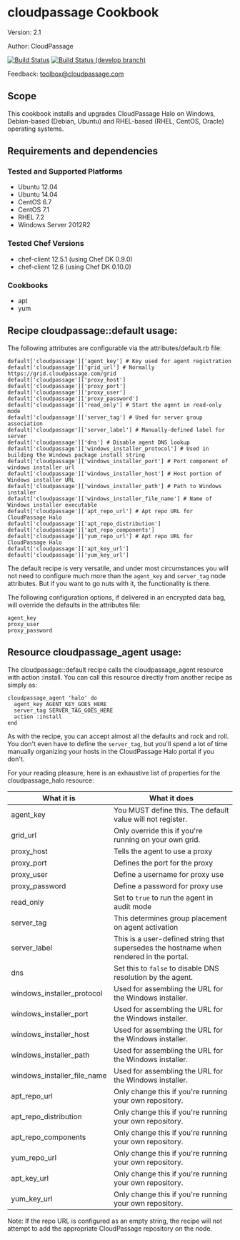 # cloudpassage Cookbook

Version: 2.1

Author: CloudPassage

[![Build Status](https://travis-ci.org/cloudpassage/cloudpassage-chef-cookbook.svg?branch=master)](https://travis-ci.org/cloudpassage/cloudpassage-chef-cookbook)
[![Build Status (develop branch)](https://travis-ci.org/cloudpassage/cloudpassage-chef-cookbook.svg?branch=develop)](https://travis-ci.org/cloudpassage/cloudpassage-chef-cookbook)

Feedback: toolbox@cloudpassage.com

## Scope

This cookbook installs and upgrades CloudPassage Halo on Windows, Debian-based
(Debian, Ubuntu) and RHEL-based (RHEL, CentOS, Oracle) operating systems.

## Requirements and dependencies
### Tested and Supported Platforms

 - Ubuntu 12.04
 - Ubuntu 14.04
 - CentOS 6.7
 - CentOS 7.1
 - RHEL 7.2
 - Windows Server 2012R2

### Tested Chef Versions

 - chef-client 12.5.1 (using Chef DK 0.9.0)
 - chef-client 12.6 (using Chef DK 0.10.0)

### Cookbooks

 - apt
 - yum

## Recipe cloudpassage::default usage:

The following attributes are configurable via the attributes/default.rb file:

    default['cloudpassage']['agent_key'] # Key used for agent registration
    default['cloudpassage']['grid_url'] # Normally https://grid.cloudpassage.com/grid
    default['cloudpassage']['proxy_host']
    default['cloudpassage']['proxy_port']
    default['cloudpassage']['proxy_user']
    default['cloudpassage']['proxy_password']
    default['cloudpassage']['read_only'] # Start the agent in read-only mode
    default['cloudpassage']['server_tag'] # Used for server group association
    default['cloudpassage']['server_label'] # Manually-defined label for server
    default['cloudpassage']['dns'] # Disable agent DNS lookup
    default['cloudpassage']['windows_installer_protocol'] # Used in building the Windows package install string
    default['cloudpassage']['windows_installer_port'] # Port component of windows installer url
    default['cloudpassage']['windows_installer_host'] # Host portion of Windows installer URL
    default['cloudpassage']['windows_installer_path'] # Path to Windows installer
    default['cloudpassage']['windows_installer_file_name'] # Name of Windows installer executable
    default['cloudpassage']['apt_repo_url'] # Apt repo URL for CloudPassage Halo
    default['cloudpassage']['apt_repo_distribution']
    default['cloudpassage']['apt_repo_components']
    default['cloudpassage']['yum_repo_url'] # Apt repo URL for CloudPassage Halo
    default['cloudpassage']['apt_key_url']
    default['cloudpassage']['yum_key_url']

The default recipe is very versatile, and under most circumstances you will not
need to configure much more than the ```agent_key``` and ```server_tag``` node
attributes.  But if you want to go nuts with it, the functionality is there.



The following configuration options, if delivered in an encrypted data bag, will
override the defaults in the attributes file:

    agent_key
    proxy_user
    proxy_password

## Resource cloudpassage_agent usage:

The cloudpassage::default recipe calls the cloudpassage_agent resource with
action :install.  You can call this resource directly from another recipe
as simply as:

    cloudpassage_agent 'halo' do
      agent_key AGENT_KEY_GOES_HERE
      server_tag SERVER_TAG_GOES_HERE
      action :install
    end

As with the recipe, you can accept almost all the defaults and rock and roll.  
You don't even have to define the ```server_tag```, but you'll spend a lot of
time manually organizing your hosts in the CloudPassage Halo portal if you
don't.

For your reading pleasure, here is an exhaustive list of properties for the
cloudpassage_halo resource:


| What it is                  | What it does                                                                            |
|-----------------------------|-----------------------------------------------------------------------------------------|
| agent_key                   | You MUST define this.  The default value will not register.                             |
| grid_url                    | Only override this if you're running on your own grid.                                  |
| proxy_host                  | Tells the agent to use a proxy                                                          |
| proxy_port                  | Defines the port for the proxy                                                          |
| proxy_user                  | Define a username for proxy use                                                         |
| proxy_password              | Define a password for proxy use                                                         |
| read_only                   | Set to ```true``` to run the agent in audit mode                                        |
| server_tag                  | This determines group placement on agent activation                                     |
| server_label                | This is a user-defined string that supersedes the hostname when rendered in the portal. |
| dns                         | Set this to ```false``` to disable DNS resolution by the agent.                         |
| windows_installer_protocol  | Used for assembling the URL for the Windows installer.                                  |
| windows_installer_port      | Used for assembling the URL for the Windows installer.                                  |
| windows_installer_host      | Used for assembling the URL for the Windows installer.                                  |
| windows_installer_path      | Used for assembling the URL for the Windows installer.                                  |
| windows_installer_file_name | Used for assembling the URL for the Windows installer.                                  |
| apt_repo_url                | Only change this if you're running your own repository.                                 |
| apt_repo_distribution       | Only change this if you're running your own repository.                                 |
| apt_repo_components         | Only change this if you're running your own repository.                                 |
| yum_repo_url                | Only change this if you're running your own repository.                                 |
| apt_key_url                 | Only change this if you're running your own repository.                                 |
| yum_key_url                 | Only change this if you're running your own repository.                                 |




Note: If the repo URL is configured as an empty string, the recipe will not
attempt to add the appropriate CloudPassage repository on the node.
